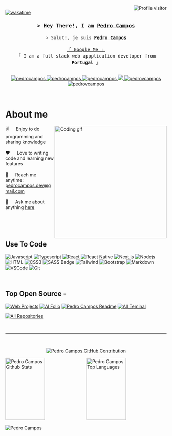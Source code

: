 
<!--
<h2 align="center">
  Welcome to Pedro Campos World!
  Bienvenue dans le monde de Pedro Campos!
  <img src="https://media.giphy.com/media/hvRJCLFzcasrR4ia7z/giphy.gif" width="28">
</h2>
-->

<!--
<p align="center">
  <a href="https://github.com/pedrovcampos"><img src="https://readme-typing-svg.herokuapp.com/?lines=Self%20Taught%20Programmer;Front%20End%20Developer;1.5%2B%20years%20of%20coding%20experience;Always%20learning%20new%20things&center=true&width=380&height=45"></a>
</p>

 -->

<a href="https://komarev.com/ghpvc/?username=pedrovcampos">
  <img align="right" src="https://komarev.com/ghpvc/?username=pedrovcampos&label=Visitors&color=0e75b6&style=flat" alt="Profile visitor" />
</a>


[![wakatime](https://wakatime.com/badge/user/eebb3dd8-d9b2-40de-9b88-6fd6cac99dbc.svg)](https://wakatime.com/@eebb3dd8-d9b2-40de-9b88-6fd6cac99dbc)

<!-- Intro  -->
<h3 align="center">
        <samp>&gt; Hey There!, I am
                <b><a target="_blank" href="#">Pedro Campos</a></b>
        </samp>
</h3>
<h4 align="center" style="color:gray">
        <samp>&gt; Salut!, je suis
                <b><a target="_blank" href="#">Pedro Campos</a></b>
        </samp>
</h4>

<p align="center"> 
  <samp>
    <a href="#">「 Google Me 」</a>
    <br>
    「 I am a full stack web appplication developer from <b>Portugal</b> 」
    <br>
    <br>
  </samp>
</p>

<p align="center">
 <a href="https://pedrocampos.com" target="blank">
  <img src="https://img.shields.io/badge/Website-DC143C?style=for-the-badge&logo=medium&logoColor=white" alt="pedrocampos" />
 </a>
 <a href="https://linkedin.com/in/pedrocampos" target="_blank">
  <img src="https://img.shields.io/badge/LinkedIn-0077B5?style=for-the-badge&logo=linkedin&logoColor=white" alt="pedrocampos"/>
 </a>
 <a href="https://dev.to/pedrocampos" target="_blank">
  <img src="https://img.shields.io/badge/dev.to-0A0A0A?style=for-the-badge&logo=dev.to&logoColor=white" alt="pedrocampos" />
 </a>
 <a href="https://twitter.com/pedrocampos_dev" target="_blank">
  <img src="https://img.shields.io/badge/Twitter-1DA1F2?style=for-the-badge&logo=twitter&logoColor=white" />
 </a>
 <a href="https://instagram.com/pedrocampos.dev" target="_blank">
  <img src="https://img.shields.io/badge/Instagram-fe4164?style=for-the-badge&logo=instagram&logoColor=white" alt="pedrovcampos" />
 </a> 
 <a href="https://facebook.com/pedrocampos.dev" target="_blank">
  <img src="https://img.shields.io/badge/Facebook-20BEFF?&style=for-the-badge&logo=facebook&logoColor=white" alt="pedrovcampos"  />
  </a> 
</p>
<br />

<!-- About Section -->
 # About me
 
<p>
 <img align="right" width="350" src="/assets/programmer.gif" alt="Coding gif" />
  
 ✌️ &emsp; Enjoy to do programming and sharing knowledge <br/><br/>
 ❤️ &emsp; Love to writing code and learning new features<br/><br/>
 📧 &emsp; Reach me anytime: pedrocampos.dev@gmail.com<br/><br/>
 💬 &emsp; Ask me about anything [here](https://github.com/pedrocampos/pedrocampos/issues)

</p>

<br/>
<br/>
<br/>

## Use To Code

![Javascript](https://img.shields.io/badge/Javascript-F0DB4F?style=for-the-badge&labelColor=black&logo=javascript&logoColor=F0DB4F)
![Typescript](https://img.shields.io/badge/Typescript-007acc?style=for-the-badge&labelColor=black&logo=typescript&logoColor=007acc)
![React](https://img.shields.io/badge/-React-61DBFB?style=for-the-badge&labelColor=black&logo=react&logoColor=61DBFB)
![React Native](https://img.shields.io/badge/React_Native-20232A?style=for-the-badge&logo=react&logoColor=61DAFB)
![Next.js](https://img.shields.io/badge/next.js-000000?style=for-the-badge&logo=nextdotjs&logoColor=white)
![Nodejs](https://img.shields.io/badge/Nodejs-3C873A?style=for-the-badge&labelColor=black&logo=node.js&logoColor=3C873A)
![HTML](https://img.shields.io/badge/HTML5-E34F26?style=for-the-badge&logo=html5&logoColor=white)
![CSS3](https://img.shields.io/badge/CSS3-1572B6?style=for-the-badge&logo=css3&logoColor=white)
![SASS Badge](https://img.shields.io/badge/Sass-CC6699?style=for-the-badge&logo=sass&logoColor=white)
![Tailwind](https://img.shields.io/badge/Tailwind_CSS-092749?style=for-the-badge&logo=tailwindcss&logoColor=06B6D4&labelColor=000000)
![Bootstrap](https://img.shields.io/badge/Bootstrap-563D7C?style=for-the-badge&logo=bootstrap&logoColor=white)
![Markdown](https://img.shields.io/badge/Markdown-000000?style=for-the-badge&logo=markdown&logoColor=white)
![VSCode](https://img.shields.io/badge/Visual_Studio-0078d7?style=for-the-badge&logo=visual%20studio&logoColor=white)
![Git](https://img.shields.io/badge/Git-F05032?style=for-the-badge&logo=git&logoColor=white)

<br/>

## Top Open Source -
[![Web Projects](https://github-readme-stats.vercel.app/api/pin/?username=pedrovcampos&repo=web-projects&border_color=7F3FBF&bg_color=0D1117&title_color=C9D1D9&text_color=8B949E&icon_color=7F3FBF)](https://github.com/pedrovcampos/web-projects)
[![Al Folio](https://github-readme-stats.vercel.app/api/pin/?username=pedrovcampos&repo=al-folio&border_color=7F3FBF&bg_color=0D1117&title_color=C9D1D9&text_color=8B949E&icon_color=7F3FBF)](https://github.com/pedrovcampos/al-folio)
[![Pedro Campos Readme](https://github-readme-stats.vercel.app/api/pin/?username=pedrovcampos&repo=pedrovcampos&border_color=7F3FBF&bg_color=0D1117&title_color=C9D1D9&text_color=8B949E&icon_color=7F3FBF)](https://github.com/pedrovcampos/pedrocampos)
[![All Teminal](https://github-readme-stats.vercel.app/api/pin/?username=pedrovcampos&repo=pedrovcampos.github.io&border_color=7F3FBF&bg_color=0D1117&title_color=C9D1D9&text_color=8B949E&icon_color=7F3FBF)](https://github.com/pedrovcampos/pedrocampos.github.io)

<p align="left">
  <a href="https://github.com/pedrovcampos?tab=repositories" target="_blank"><img alt="All Repositories" title="All Repositories" src="https://img.shields.io/badge/-All%20Repos-2962FF?style=for-the-badge&logo=koding&logoColor=white"/></a>
</p>

<br/>
<hr/>
<br/>

<p align="center">
  <a href="https://github.com/pedrovcampos">
    <img src="https://github-profile-summary-cards.vercel.app/api/cards/profile-details?username=pedrovcampos&theme=radical" alt="Pedro Campos GitHub Contribution"/>
  </a>
</p>

<a> 
    <a href="https://github.com/pedrovcampos"><img alt="Pedro Campos Github Stats" src="https://denvercoder1-github-readme-stats.vercel.app/api?username=pedrovcampos&show_icons=true&count_private=true&theme=react&border_color=7F3FBF&bg_color=0D1117&title_color=F85D7F&icon_color=F8D866" height="192px" width="49.5%"/></a>
  <a href="https://github.com/pedrovcampos"><img alt="Pedro Campos Top Languages" src="https://denvercoder1-github-readme-stats.vercel.app/api/top-langs/?username=pedrovcampos&langs_count=8&layout=compact&theme=react&border_color=7F3FBF&bg_color=0D1117&title_color=F85D7F&icon_color=F8D866" height="192px" width="49.5%"/></a>
  <br/>
</a>


![Pedro Campos](https://github-readme-activity-graph.cyclic.app/graph?username=pedrovcampos&custom_title=pedrovcampos's%20GitHub%20Activity%20Graph&bg_color=0D1117&color=7F3FBF&line=7F3FBF&point=7F3FBF&area_color=FFFFFF&title_color=FFFFFF&area=true)
